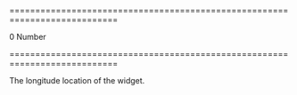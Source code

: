 ===========================================================================
<!--default-->0<!--/default-->
<!--type-->Number<!--/type-->
===========================================================================

<!--shortDescription-->
The longitude location of the widget.
<!--/shortDescription-->

<!--fullDescription-->

<!--/fullDescription-->